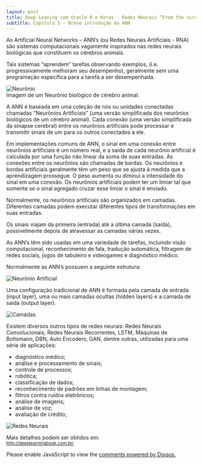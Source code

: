 ```yaml
---
layout: post
title: Deep Leaning com Oracle R e Keras - Redes Neurais “From the scratch” (Parte 6)
subtitle: Capítulo 5 - Breve introdução da ANN
---
```

As Artificial Neural Networks – ANN’s (ou Redes Neurais Artificiais - RNA) são sistemas computacionais vagamente inspirados nas redes neurais biológicas que constituem os cérebros animais.

Tais sistemas “aprendem” tarefas observando exemplos, (i.e. progressivamente melhoram seu desempenho), geralmente sem uma programação específica para a tarefa a ser desempenhada.

![Neurônio](https://wilson-camargo-jr.github.io/img/neuronio.jpg)  
Imagem de um Neurônio biológico de cérebro animal.

A ANN é baseada em uma coleção de nós ou unidades conectadas chamadas “Neurônios Artificiais” (uma versão simplificada dos neurônios biológicos de um cérebro animal). Cada conexão (uma versão simplificada da sinapse cerebral) entre os neurônios artificiais pode processar e transmitir sinais de um para os outros conectados a ele.

Em implementações comuns de ANN, o sinal em uma conexão entre neurônios artificiais é um número real, e a saída de cada neurônio artificial é calculada por uma função não linear da soma de suas entradas. As conexões entre os neurônios são chamadas de bordas. Os neurônios e bordas artificiais geralmente têm um peso que se ajusta à medida que a aprendizagem prossegue. O peso aumenta ou diminui a intensidade do sinal em uma conexão. Os neurônios artificiais podem ter um limiar tal que somente se o sinal agregado cruzar esse limiar o sinal é enviado. 

Normalmente, os neurônios artificiais são organizados em camadas. Diferentes camadas podem executar diferentes tipos de transformações em suas entradas. 

Os sinais viajam da primeira (entrada) até a última camada (saída), possivelmente depois de atravessar as camadas várias vezes.

As ANN’s têm sido usadas em uma variedade de tarefas, incluindo visão computacional, reconhecimento de fala, tradução automática, filtragem de redes sociais, jogos de tabuleiro e videogames e diagnóstico médico.

Normalmente as ANN’s possuem a seguinte estrutura:

![Neurônio Artificial](https://wilson-camargo-jr.github.io/img/neuronio_artificial.jpg)   

Uma configuração tradicional de ANN é formada pela camada de entrada (input layer), uma ou mais camadas ocultas (hidden layers) e a camada de saída (output layer).

![Camadas](https://wilson-camargo-jr.github.io/img/MultiLayerNeuralNetworkBigger_english.jpg)   


Existem diversos outros tipos de redes neurais: Redes Neurais Convolucionais, Redes Neurais Recorrentes, LSTM, Máquinas de Boltsmann, DBN, Auto Encoders, GAN, dentre outras, utilizadas para uma série de aplicações:

* diagnóstico médico;  
* análise e processamento de sinais;  
* controle de processos;  
* robótica;  
* classificação de dados;  
* reconhecimento de padrões em linhas de montagem;  
* filtros contra ruídos eletrônicos;  
* análise de imagens;  
* análise de voz;  
* avaliação de crédito;  

![Redes Neurais](https://wilson-camargo-jr.github.io/img/neuralnetworks.jpg)

Mais detalhes podem ser obtidos em:  
<sub><a href="http://deeplearningbook.com.br/" target="_blank">http://deeplearningbook.com.br/</a></sub>

<div id="disqus_thread"></div>
<script>
    
    
    var disqus_config = function () {
        // Replace PAGE_URL with your page's canonical URL variable
        this.page.url = 'https://wilson-camargo-jr.github.io/2018-06-19-ANN-ORE-P6';  
        
        // Replace PAGE_IDENTIFIER with your page's unique identifier variable
        this.page.identifier = '2018-06-19-ANN-ORE-P6'; 
    };
    

    
    (function() {  // REQUIRED CONFIGURATION VARIABLE: EDIT THE SHORTNAME BELOW
        var d = document, s = d.createElement('script');
        
        // IMPORTANT: Replace EXAMPLE with your forum shortname!
        s.src = 'https://wilson-camargo-jr.disqus.com/embed.js';
        
        s.setAttribute('data-timestamp', +new Date());
        (d.head || d.body).appendChild(s);
    })();
</script>
<noscript>
    Please enable JavaScript to view the 
    <a href="https://disqus.com/?ref_noscript" rel="nofollow">
        comments powered by Disqus.
    </a>
</noscript>
